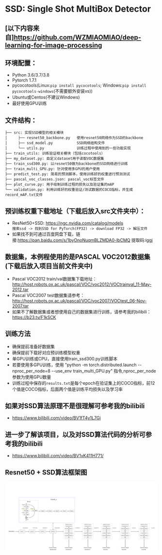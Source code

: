 # SSD: Single Shot MultiBox Detector
## [以下内容来自]https://github.com/WZMIAOMIAO/deep-learning-for-image-processing

## 环境配置：
* Python 3.6/3.7/3.8
* Pytorch 1.7.1
* pycocotools(Linux:```pip install pycocotools```; Windows:```pip install pycocotools-windows```(不需要额外安装vs))
* Ubuntu或Centos(不建议Windows)
* 最好使用GPU训练

## 文件结构：
```
├── src: 实现SSD模型的相关模块    
│     ├── resnet50_backbone.py   使用resnet50网络作为SSD的backbone  
│     ├── ssd_model.py           SSD网络结构文件 
│     └── utils.py               训练过程中使用到的一些功能实现
├── train_utils: 训练验证相关模块（包括cocotools）  
├── my_dataset.py: 自定义dataset用于读取VOC数据集    
├── train_ssd300.py: 以resnet50做为backbone的SSD网络进行训练    
├── train_multi_GPU.py: 针对使用多GPU的用户使用    
├── predict_test.py: 简易的预测脚本，使用训练好的权重进行预测测试    
├── pascal_voc_classes.json: pascal_voc标签文件    
├── plot_curve.py: 用于绘制训练过程的损失以及验证集的mAP
└── validation.py: 利用训练好的权重验证/测试数据的COCO指标，并生成record_mAP.txt文件
```

## 预训练权重下载地址（下载后放入src文件夹中）：
* ResNet50+SSD: https://ngc.nvidia.com/catalog/models  
 `搜索ssd -> 找到SSD for PyTorch(FP32) -> download FP32 -> 解压文件`
* 如果找不到可通过百度网盘下载，链接:https://pan.baidu.com/s/1byOnoNuqmBLZMDA0-lbCMQ 提取码:iggj 

## 数据集，本例程使用的是PASCAL VOC2012数据集(下载后放入项目当前文件夹中)
* Pascal VOC2012 train/val数据集下载地址：http://host.robots.ox.ac.uk/pascal/VOC/voc2012/VOCtrainval_11-May-2012.tar
* Pascal VOC2007 test数据集请参考：http://host.robots.ox.ac.uk/pascal/VOC/voc2007/VOCtest_06-Nov-2007.tar
* 如果不了解数据集或者想使用自己的数据集进行训练，请参考我的bilibili：https://b23.tv/F1kSCK

## 训练方法
* 确保提前准备好数据集
* 确保提前下载好对应预训练模型权重
* 单GPU训练或CPU，直接使用train_ssd300.py训练脚本
* 若要使用多GPU训练，使用 "python -m torch.distributed.launch --nproc_per_node=8 --use_env train_multi_GPU.py" 指令,nproc_per_node参数为使用GPU数量
* 训练过程中保存的`results.txt`是每个epoch在验证集上的COCO指标，前12个值是COCO指标，后面两个值是训练平均损失以及学习率

## 如果对SSD算法原理不是很理解可参考我的bilibili
* https://www.bilibili.com/video/BV1fT4y1L7Gi

## 进一步了解该项目，以及对SSD算法代码的分析可参考我的bilibili
* https://www.bilibili.com/video/BV1vK411H771/

## Resnet50 + SSD算法框架图
![Resnet50 SSD](res50_ssd.png) 
